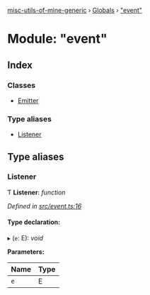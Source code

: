 [misc-utils-of-mine-generic](../README.md) › [Globals](../globals.md) › ["event"](_event_.md)

# Module: "event"

## Index

### Classes

* [Emitter](../classes/_event_.emitter.md)

### Type aliases

* [Listener](_event_.md#listener)

## Type aliases

###  Listener

Ƭ **Listener**: *function*

*Defined in [src/event.ts:16](https://github.com/cancerberoSgx/misc-utils-of-mine/blob/5e76898/misc-utils-of-mine-generic/src/event.ts#L16)*

#### Type declaration:

▸ (`e`: E): *void*

**Parameters:**

Name | Type |
------ | ------ |
`e` | E |
